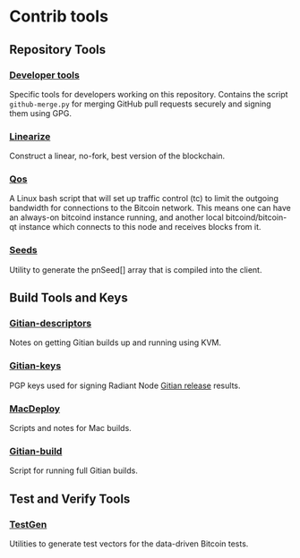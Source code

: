 # Contrib tools #

## Repository Tools ##

### [Developer tools](devtools/) ###

Specific tools for developers working on this repository.
Contains the script `github-merge.py` for merging GitHub pull requests securely and signing them using GPG.

### [Linearize](linearize/) ###

Construct a linear, no-fork, best version of the blockchain.

### [Qos](qos/) ###

A Linux bash script that will set up traffic control (tc) to limit the outgoing bandwidth for connections to the Bitcoin network. This means one can have an always-on bitcoind instance running, and another local bitcoind/bitcoin-qt instance which connects to this node and receives blocks from it.

### [Seeds](seeds/) ###

Utility to generate the pnSeed[] array that is compiled into the client.

## Build Tools and Keys ##

### [Gitian-descriptors](gitian-descriptors/) ###

Notes on getting Gitian builds up and running using KVM.

### [Gitian-keys](gitian-signing/) ###

PGP keys used for signing Radiant Node [Gitian release](../doc/release-process.md) results.

### [MacDeploy](macdeploy/) ###

Scripts and notes for Mac builds.

### [Gitian-build](gitian-build.py) ###

Script for running full Gitian builds.

## Test and Verify Tools ##

### [TestGen](testgen/) ###

Utilities to generate test vectors for the data-driven Bitcoin tests.
